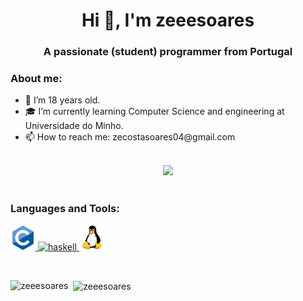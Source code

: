<h1 align="center">Hi 👋, I'm zeeesoares</h1>
<h3 align="center">A passionate (student) programmer from Portugal</h3>
<h3 align="left">About me:</h3>
<p align="left">
  <ul>
      <li>
          🌱 I’m 18 years old.
      </li>
      <li>
          🎓 I’m currently learning Computer Science and engineering at Universidade do Minho.
      </li>
      <li>
          📫 How to reach me: zecostasoares04@gmail.com
      </li>
  </ul>
</p>
<br>
<div align="center">
  <img width="40%" src="https://cdn.dribbble.com/users/330915/screenshots/3587000/10_coding_dribbble.gif">
</div>

<br>
<h3 align="left">Languages and Tools:</h3>
<p align="left"> 
  <a href="https://www.cprogramming.com/" target="_blank" rel="noreferrer"> 
    <img src="https://raw.githubusercontent.com/devicons/devicon/master/icons/c/c-original.svg" alt="c" width="40" height="40"/> 
  </a> 
  <a href="https://www.haskell.org/" target="_blank" rel="noreferrer"> 
    <img src="https://upload.wikimedia.org/wikipedia/commons/1/1c/Haskell-Logo.svg" alt="haskell" width="40" height="40"/> 
  </a> 
  <a href="https://www.linux.org/" target="_blank" rel="noreferrer"> 
    <img src="https://raw.githubusercontent.com/devicons/devicon/master/icons/linux/linux-original.svg" alt="linux" width="40" height="40"/> 
  </a> 
</p>
<br>
<div>
  <p>
    <img align="left" src="https://github-readme-stats.vercel.app/api/top-langs?username=zeeesoares&show_icons=true&theme=tokyonight&locale=en&layout=compact" alt="zeeesoares" />
  </p>

  <p>&nbsp;
    <img align="center" src="https://github-readme-stats.vercel.app/api?username=zeeesoares&show_icons=true&theme=tokyonight&locale=en" alt="zeeesoares" />
  </p>
</div>
